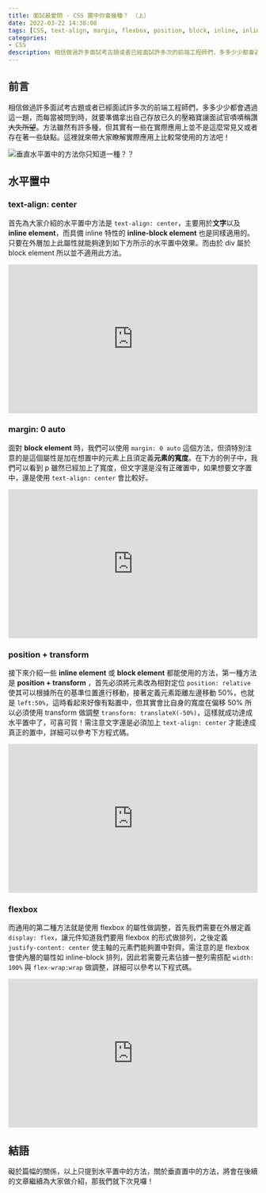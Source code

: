 ```yaml
---
title: 面試最愛問 - CSS 置中你會幾種？ （上）
date: 2022-03-22 14:38:08
tags: [CSS, text-align, margin, flexbox, position, block, inline, inline-block]
categories:
- CSS
description: 相信做過許多面試考古題或者已經面試許多次的前端工程師們，多多少少都會遇過這一題，而每當被問到時，就要準備拿出自己存放已久的壓箱寶讓面試官嘖嘖稱讚~~大失所望~~。方法雖然有許多種，但其實有一些在實際應用上並不是這麼常見又或者存在著一些缺點。這裡就來帶大家瞭解實際應用上比較常使用的方法吧！
---
```

## 前言

相信做過許多面試考古題或者已經面試許多次的前端工程師們，多多少少都會遇過這一題，而每當被問到時，就要準備拿出自己存放已久的壓箱寶讓面試官嘖嘖稱讚~~大失所望~~。方法雖然有許多種，但其實有一些在實際應用上並不是這麼常見又或者存在著一些缺點。這裡就來帶大家瞭解實際應用上比較常使用的方法吧！

![垂直水平置中的方法你只知道一種？？](https://i.imgur.com/b8KJt08.jpg)

## 水平置中

### text-align: center

首先為大家介紹的水平置中方法是 `text-align: center`，主要用於**文字**以及 **inline element**，而具備 inline 特性的 **inline-block element** 也是同樣適用的。只要在外層加上此屬性就能夠達到如下方所示的水平置中效果。而由於 div 屬於 block element 所以並不適用此方法。

<iframe height="300" style="width: 100%;" scrolling="no" title="水平置中 text-align" src="https://codepen.io/TimmyLin/embed/yLpoabq?default-tab=css%2Cresult" frameborder="no" loading="lazy" allowtransparency="true" allowfullscreen="true">
  See the Pen <a href="https://codepen.io/TimmyLin/pen/yLpoabq">
  水平置中 text-align</a> by HungJengLin (<a href="https://codepen.io/TimmyLin">@TimmyLin</a>)
  on <a href="https://codepen.io">CodePen</a>.
</iframe>

### margin: 0 auto

面對 **block element** 時，我們可以使用 `margin: 0 auto` 這個方法，但須特別注意的是這個屬性是加在想置中的元素上且須定義**元素的寬度**。在下方的例子中，我們可以看到 p 雖然已經加上了寬度，但文字還是沒有正確置中，如果想要文字置中，還是使用 `text-align: center` 會比較好。

<iframe height="300" style="width: 100%;" scrolling="no" title="水平置中 text-align" src="https://codepen.io/TimmyLin/embed/GRyvjQW?default-tab=css%2Cresult" frameborder="no" loading="lazy" allowtransparency="true" allowfullscreen="true">
  See the Pen <a href="https://codepen.io/TimmyLin/pen/GRyvjQW">
  水平置中 text-align</a> by HungJengLin (<a href="https://codepen.io/TimmyLin">@TimmyLin</a>)
  on <a href="https://codepen.io">CodePen</a>.
</iframe>

### position + transform

接下來介紹一些 **inline element** 或 **block element** 都能使用的方法，第一種方法是 **position + transform** ，首先必須將元素改為相對定位 `position: relative` 使其可以根據所在的基準位置進行移動，接著定義元素距離左邊移動 50%，也就是 `left:50%`，這時看起來好像有點置中，但其實會比自身的寬度在偏移 50% 所以必須使用 transform 做調整 `transform: translateX(-50%)`，這樣就成功達成水平置中了，可喜可賀！需注意文字還是必須加上 `text-align: center` 才能達成真正的置中，詳細可以參考下方程式碼。

<iframe height="300" style="width: 100%;" scrolling="no" title="水平置中 margin: 0 auto" src="https://codepen.io/TimmyLin/embed/NWXvRZL?default-tab=css%2Cresult" frameborder="no" loading="lazy" allowtransparency="true" allowfullscreen="true">
  See the Pen <a href="https://codepen.io/TimmyLin/pen/NWXvRZL">
  水平置中 margin: 0 auto</a> by HungJengLin (<a href="https://codepen.io/TimmyLin">@TimmyLin</a>)
  on <a href="https://codepen.io">CodePen</a>.
</iframe>

### flexbox

而通用的第二種方法就是使用 flexbox 的屬性做調整，首先我們需要在外層定義 `display: flex`，讓元件知道我們要用 flexbox 的形式做排列，之後定義 `justify-content: center` 使主軸的元素們能夠置中對齊。需注意的是 flexbox 會使內層的屬性如 inline-block 排列，因此若需要元素佔據一整列需搭配 `width: 100%` 與 `flex-wrap:wrap` 做調整，詳細可以參考以下程式碼。

<iframe height="300" style="width: 100%;" scrolling="no" title="水平置中 position + transform" src="https://codepen.io/TimmyLin/embed/BaJdQME?default-tab=css%2Cresult" frameborder="no" loading="lazy" allowtransparency="true" allowfullscreen="true">
  See the Pen <a href="https://codepen.io/TimmyLin/pen/BaJdQME">
  水平置中 position + transform</a> by HungJengLin (<a href="https://codepen.io/TimmyLin">@TimmyLin</a>)
  on <a href="https://codepen.io">CodePen</a>.
</iframe>

## 結語

礙於篇幅的關係，以上只提到水平置中的方法，關於垂直置中的方法，將會在後續的文章繼續為大家做介紹，那我們就下次見囉！
